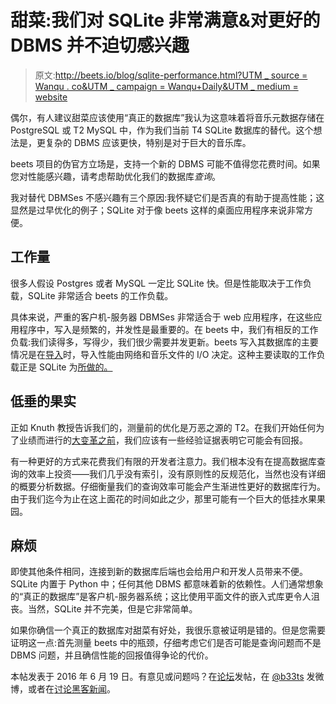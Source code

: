 # 甜菜:我们对 SQLite 非常满意&对更好的 DBMS 并不迫切感兴趣

> 原文:[http://beets.io/blog/sqlite-performance.html?UTM _ source = Wanqu . co&UTM _ campaign = Wanqu+Daily&UTM _ medium = website](http://beets.io/blog/sqlite-performance.html?utm_source=wanqu.co&utm_campaign=Wanqu+Daily&utm_medium=website)

偶尔，有人建议甜菜应该使用“真正的数据库”我认为这意味着将音乐元数据存储在 PostgreSQL 或 T2 MySQL 中，作为我们当前 T4 SQLite 数据库的替代。这个想法是，更复杂的 DBMS 应该更快，特别是对于巨大的音乐库。

beets 项目的伪官方立场是，支持一个新的 DBMS 可能不值得您花费时间。如果您对性能感兴趣，请考虑帮助优化我们的数据库*查询*。

我对替代 DBMSes 不感兴趣有三个原因:我怀疑它们是否真的有助于提高性能；这显然是过早优化的例子；SQLite 对于像 beets 这样的桌面应用程序来说非常方便。

## 工作量

很多人假设 Postgres 或者 MySQL 一定比 SQLite 快。但是性能取决于工作负载，SQLite 非常适合 beets 的工作负载。

具体来说，严重的客户机-服务器 DBMSes 非常适合于 web 应用程序，在这些应用程序中，写入是频繁的，并发性是最重要的。在 beets 中，我们有相反的工作负载:我们读得多，写得少，我们很少需要并发更新。beets 写入其数据库的主要情况是在[导入](http://docs.beets.io/en/latest/reference/cli.html#import)时，导入性能由网络和音乐文件的 I/O 决定。这种主要读取的工作负载正是 SQLite 为[所做的。](https://www.sqlite.org/whentouse.html)

## 低垂的果实

正如 Knuth 教授告诉我们的，测量前的优化是万恶之源的 T2。在我们开始任何为了业绩而进行的[大变革之前](http://c2.com/cgi/wiki?PrematureOptimization)，我们应该有一些经验证据表明它可能会有回报。

有一种更好的方式来花费我们有限的开发者注意力。我们根本没有在提高数据库查询的效率上投资——我们几乎没有索引，没有原则性的反规范化，当然也没有详细的概要分析数据。仔细衡量我们的查询效率可能会产生渐进性更好的数据库行为。由于我们迄今为止在这上面花的时间如此之少，那里可能有一个巨大的低挂水果果园。

## 麻烦

即使其他条件相同，连接到新的数据库后端也会给用户和开发人员带来不便。SQLite 内置于 Python 中；任何其他 DBMS 都意味着新的依赖性。人们通常想象的“真正的数据库”是客户机-服务器系统；这比使用平面文件的嵌入式库更令人沮丧。当然，SQLite 并不完美，但是它非常简单。

如果你确信一个真正的数据库对甜菜有好处，我很乐意被证明是错的。但是您需要证明这一点:首先测量 beets 中的瓶颈，仔细考虑它们是否可能是查询问题而不是 DBMS 问题，并且确信性能的回报值得争论的代价。

本帖发表于 2016 年 6 月 19 日。有意见或问题吗？在[论坛](http://discourse.beets.io)发帖，在 [@b33ts](http://twitter.com/b33ts) 发微博，或者在[讨论黑客新闻](http://news.ycombinator.com/submitlink?u=http%3A%2F%2Fbeets.io%2Fblog%2Fsqlite-performance.html&t=we%E2%80%99re+pretty+happy+with+SQLite+%26+not+urgently+interested+in+a+fancier+DBMS)。